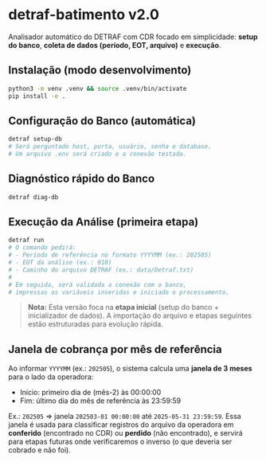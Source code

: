 # detraf-batimento v2.0

Analisador automático do DETRAF com CDR focado em simplicidade: **setup do banco**, **coleta de dados (período, EOT, arquivo)** e **execução**.

## Instalação (modo desenvolvimento)
```bash
python3 -m venv .venv && source .venv/bin/activate
pip install -e .
```

## Configuração do Banco (automática)
```bash
detraf setup-db
# Será perguntado host, porta, usuário, senha e database.
# Um arquivo .env será criado e a conexão testada.
```

## Diagnóstico rápido do Banco
```bash
detraf diag-db
```

## Execução da Análise (primeira etapa)
```bash
detraf run
# O comando pedirá:
# - Período de referência no formato YYYYMM (ex.: 202505)
# - EOT da análise (ex.: 010)
# - Caminho do arquivo DETRAF (ex.: data/Detraf.txt)
#
# Em seguida, será validada a conexão com o banco,
# impressas as variáveis inseridas e iniciado o processamento.
```

> **Nota:** Esta versão foca na **etapa inicial** (setup do banco + inicializador de dados). A importação do arquivo e etapas seguintes estão estruturadas para evolução rápida.


## Janela de cobrança por mês de referência
Ao informar `YYYYMM` (ex.: `202505`), o sistema calcula uma **janela de 3 meses** para o lado da operadora:
- Início: primeiro dia de (mês-2) às 00:00:00
- Fim: último dia do mês de referência às 23:59:59

Ex.: `202505` => janela `202503-01 00:00:00` até `2025-05-31 23:59:59`.
Essa janela é usada para classificar registros do arquivo da operadora em **conferido** (encontrado no CDR) ou **perdido** (não encontrado), e servirá para etapas futuras onde verificaremos o inverso (o que deveria ser cobrado e não foi).
